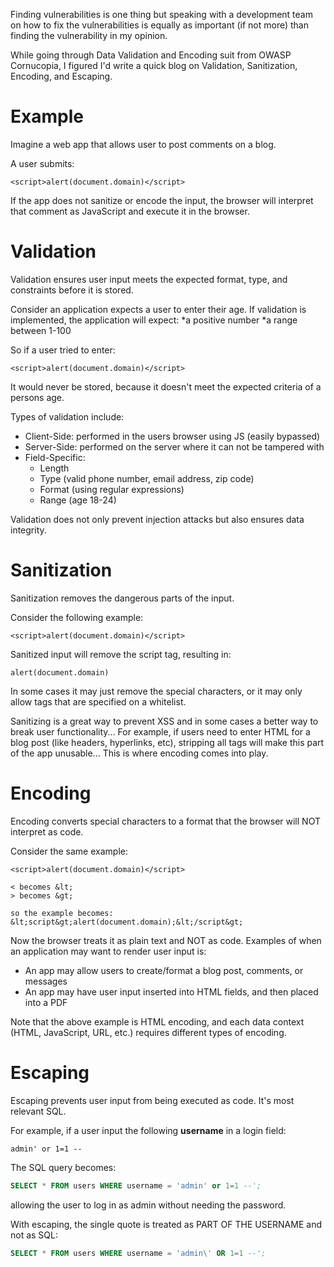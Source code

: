 Finding vulnerabilities is one thing but speaking with a development team on how to fix the vulnerabilities is equally as important (if not more) than finding the vulnerability in my opinion.

While going through Data Validation and Encoding suit from OWASP Cornucopia, I figured I'd write a quick blog on Validation, Sanitization, Encoding, and Escaping. 

# Example

Imagine a web app that allows user to post comments on a blog.

A user submits:
```
<script>alert(document.domain)</script>
```

If the app does not sanitize or encode the input, the browser will interpret that comment as JavaScript and execute it in the browser.

# Validation

Validation ensures user input meets the expected format, type, and constraints before it is stored. 

Consider an application expects a user to enter their age. If validation is implemented, the application will expect:
*a positive number
*a range between 1-100

So if a user tried to enter:
```
<script>alert(document.domain)</script>
```

It would never be stored, because it doesn't meet the expected criteria of a persons age.

Types of validation include:
* Client-Side: performed in the users browser using JS (easily bypassed)
* Server-Side: performed on the server where it can not be tampered with
* Field-Specific: 
  * Length
  * Type (valid phone number, email address, zip code)
  * Format (using regular expressions)
  * Range (age 18-24)

Validation does not only prevent injection attacks but also ensures data integrity.


# Sanitization

Sanitization removes the dangerous parts of the input.

Consider the following example:
```
<script>alert(document.domain)</script>
```

Sanitized input will remove the script tag, resulting in:
```
alert(document.domain)
```

In some cases it may just remove the special characters, or it may only allow tags that are specified on a whitelist.

Sanitizing is a great way to prevent XSS and in some cases a better way to break user functionality... For example, if users need to enter HTML for a blog post (like headers, hyperlinks, etc), stripping all tags will make this part of the app unusable... This is where encoding comes into play.


# Encoding 

Encoding converts special characters to a format that the browser will NOT interpret as code.

Consider the same example:
```
<script>alert(document.domain)</script>
```

```
< becomes &lt;
> becomes &gt;

so the example becomes:
&lt;script&gt;alert(document.domain);&lt;/script&gt;
```

Now the browser treats it as plain text and NOT as code. Examples of when an application may want to render user input is:
* An app may allow users to create/format a blog post, comments, or messages
* An app may have user input inserted into HTML fields, and then placed into a PDF

Note that the above example is HTML encoding, and each data context (HTML, JavaScript, URL, etc.) requires different types of encoding.

# Escaping

Escaping prevents user input from being executed as code. It's most relevant SQL.

For example, if a user input the following **username** in a login field:
```
admin' or 1=1 --
```

The SQL query becomes:
```sql
SELECT * FROM users WHERE username = 'admin' or 1=1 --';
```

allowing the user to log in as admin without needing the password.

With escaping, the single quote is treated as PART OF THE USERNAME and not as SQL:
```sql
SELECT * FROM users WHERE username = 'admin\' OR 1=1 --';
```
